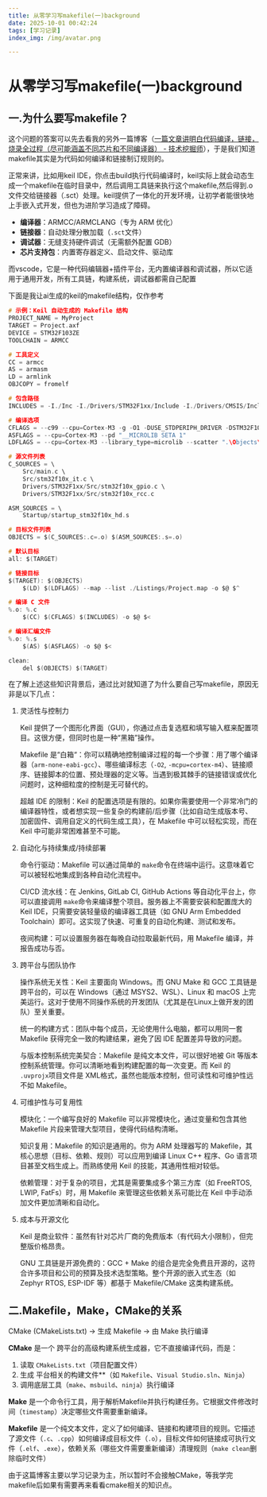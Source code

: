 ```yaml
---
title: 从零学习写makefile(一)background
date: 2025-10-01 00:42:24
tags: [学习记录]
index_img: /img/avatar.png

---
```


# 从零学习写makefile(一)background

## 一.为什么要写makefile？

这个问题的答案可以先去看我的另外一篇博客（[一篇文章讲明白代码编译，链接，烧录全过程（尽可能涵盖不同芯片和不同编译器） - 技术挖掘师](https://chesterforever.github.io/2025/08/03/代码编译，链接，烧录全过程/)），于是我们知道makefile其实是为代码如何编译和链接制订规则的。

正常来讲，比如用keil IDE，你点击build执行代码编译时，keil实际上就会动态生成一个makefile在临时目录中，然后调用工具链来执行这个makefile,然后得到.o文件交给链接器（.sct）处理。keil提供了一体化的开发环境，让初学者能很快地上手嵌入式开发，但也为进阶学习造成了障碍。

- **编译器**：ARMCC/ARMCLANG（专为 ARM 优化）
- **链接器**：自动处理分散加载（`.sct`文件）
- **调试器**：无缝支持硬件调试（无需额外配置 GDB）
- **芯片支持包**：内置寄存器定义、启动文件、驱动库

而vscode，它是一种代码编辑器+插件平台，无内置编译器和调试器，所以它适用于通用开发，所有工具链，构建系统，调试器都需自己配置

下面是我让ai生成的keil的makefile结构，仅作参考

```c
# 示例：Keil 自动生成的 Makefile 结构
PROJECT_NAME = MyProject
TARGET = Project.axf
DEVICE = STM32F103ZE
TOOLCHAIN = ARMCC

# 工具定义
CC = armcc
AS = armasm
LD = armlink
OBJCOPY = fromelf

# 包含路径
INCLUDES = -I./Inc -I./Drivers/STM32F1xx/Include -I./Drivers/CMSIS/Include

# 编译选项
CFLAGS = --c99 --cpu=Cortex-M3 -g -O1 -DUSE_STDPERIPH_DRIVER -DSTM32F10X_HD
ASFLAGS = --cpu=Cortex-M3 --pd "__MICROLIB SETA 1"
LDFLAGS = --cpu=Cortex-M3 --library_type=microlib --scatter ".\Objects\Project.sct"

# 源文件列表
C_SOURCES = \
    Src/main.c \
    Src/stm32f10x_it.c \
    Drivers/STM32F1xx/Src/stm32f10x_gpio.c \
    Drivers/STM32F1xx/Src/stm32f10x_rcc.c

ASM_SOURCES = \
    Startup/startup_stm32f10x_hd.s

# 目标文件列表
OBJECTS = $(C_SOURCES:.c=.o) $(ASM_SOURCES:.s=.o)

# 默认目标
all: $(TARGET)

# 链接目标
$(TARGET): $(OBJECTS)
    $(LD) $(LDFLAGS) --map --list ./Listings/Project.map -o $@ $^

# 编译 C 文件
%.o: %.c
    $(CC) $(CFLAGS) $(INCLUDES) -o $@ $<

# 编译汇编文件
%.o: %.s
    $(AS) $(ASFLAGS) -o $@ $<

clean:
    del $(OBJECTS) $(TARGET)
```

在了解上述这些知识背景后，通过比对就知道了为什么要自己写makefile，原因无非是以下几点：

1. 灵活性与控制力

   Keil 提供了一个图形化界面（GUI），你通过点击复选框和填写输入框来配置项目。这很方便，但同时也是一种“黑箱”操作。

   Makefile 是“白箱“：你可以精确地控制编译过程的每一个步骤：用了哪个编译器（`arm-none-eabi-gcc`）、哪些编译标志（`-O2`, `-mcpu=cortex-m4`）、链接顺序、链接脚本的位置、预处理器的定义等。当遇到极其棘手的链接错误或优化问题时，这种细粒度的控制是无可替代的。

   超越 IDE 的限制：Keil 的配置选项是有限的。如果你需要使用一个非常冷门的编译器特性，或者想实现一些复杂的构建前/后步骤（比如自动生成版本号、加密固件、调用自定义的代码生成工具），在 Makefile 中可以轻松实现，而在 Keil 中可能非常困难甚至不可能。

2. 自动化与持续集成/持续部署

   命令行驱动：Makefile 可以通过简单的 `make`命令在终端中运行。这意味着它可以被轻松地集成到各种自动化流程中。

   CI/CD 流水线：在 Jenkins, GitLab CI, GitHub Actions 等自动化平台上，你可以直接调用 `make`命令来编译整个项目。服务器上不需要安装和配置庞大的 Keil IDE，只需要安装轻量级的编译器工具链（如 GNU Arm Embedded Toolchain）即可。这实现了快速、可重复的自动化构建、测试和发布。

   夜间构建：可以设置服务器在每晚自动拉取最新代码，用 Makefile 编译，并报告成功与否。

3. 跨平台与团队协作

   操作系统无关性：Keil 主要面向 Windows。而 GNU Make 和 GCC 工具链是跨平台的，可以在 Windows（通过 MSYS2、WSL）、Linux 和 macOS 上完美运行。这对于使用不同操作系统的开发团队（尤其是在Linux上做开发的团队）至关重要。

   统一的构建方式：团队中每个成员，无论使用什么电脑，都可以用同一套 Makefile 获得完全一致的构建结果，避免了因 IDE 配置差异导致的问题。

   与版本控制系统完美契合：Makefile 是纯文本文件，可以很好地被 Git 等版本控制系统管理。你可以清晰地看到构建配置的每一次变更。而 Keil 的 `.uvprojx`项目文件是 XML格式，虽然也能版本控制，但可读性和可维护性远不如 Makefile。

4. 可维护性与可复用性

   模块化：一个编写良好的 Makefile 可以非常模块化，通过变量和包含其他 Makefile 片段来管理大型项目，使得代码结构清晰。

   知识复用：Makefile 的知识是通用的。你为 ARM 处理器写的 Makefile，其核心思想（目标、依赖、规则）可以应用到编译 Linux C++ 程序、Go 语言项目甚至文档生成上。而熟练使用 Keil 的技能，其通用性相对较低。

   依赖管理：对于复杂的项目，尤其是需要集成多个第三方库（如 FreeRTOS, LWIP, FatFs）时，用 Makefile 来管理这些依赖关系可能比在 Keil 中手动添加文件更加清晰和自动化。

5. 成本与开源文化

   Keil 是商业软件：虽然有针对芯片厂商的免费版本（有代码大小限制），但完整版价格昂贵。

   GNU 工具链是开源免费的：GCC + Make 的组合是完全免费且开源的，这符合许多项目和公司的预算及技术选型策略。整个开源的嵌入式生态（如 Zephyr RTOS, ESP-IDF 等）都基于 Makefile/CMake 这类构建系统。



## 二.Makefile，Make，CMake的关系

CMake (CMakeLists.txt) → 生成 Makefile → 由 Make 执行编译

**CMake** 是一个 跨平台的高级构建系统生成器，它不直接编译代码，而是：

1. 读取 `CMakeLists.txt`（项目配置文件）
2. 生成 平台相关的构建文件**（如 `Makefile`、`Visual Studio.sln`、`Ninja`）
3. 调用底层工具（`make`、`msbuild`、`ninja`）执行编译

**Make** 是一个命令行工具，用于解析Makefile并执行构建任务。它根据文件修改时间（`timestamp`）决定哪些文件需要重新编译。

**Makefile** 是一个纯文本文件，定义了如何编译、链接和构建项目的规则。它描述了源文件（`.c`、`.cpp`）如何编译成目标文件（`.o`），目标文件如何链接成可执行文件（`.elf`、`.exe`），依赖关系（哪些文件需要重新编译）清理规则（`make clean`删除临时文件）

由于这篇博客主要以学习记录为主，所以暂时不会接触CMake，等我学完makefile后如果有需要再来看看cmake相关的知识点。



